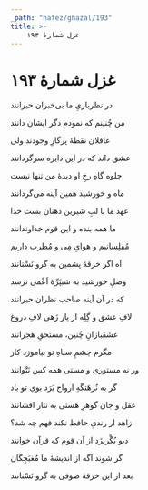 ```yaml
---
_path: "hafez/ghazal/193"
title: >-
    غزل شمارهٔ ۱۹۳
---
```

# غزل شمارهٔ ۱۹۳

<div class="b" id="bn1"><div class="m1"><p>در نظربازیِ ما بی‌خبران حیرانند</p></div>
<div class="m2"><p>من چُنینم که نمودم دگر ایشان دانند</p></div></div>
<div class="b" id="bn2"><div class="m1"><p>عاقلان نقطهٔ پرگارِ وجودند ولی</p></div>
<div class="m2"><p>عشق داند که در این دایره سرگردانند</p></div></div>
<div class="b" id="bn3"><div class="m1"><p>جلوه گاهِ رخِ او دیدهٔ من تنها نیست</p></div>
<div class="m2"><p>ماه و خورشید همین آینه می‌گردانند</p></div></div>
<div class="b" id="bn4"><div class="m1"><p>عهد ما با لبِ شیرین دهنان بست خدا</p></div>
<div class="m2"><p>ما همه بنده و این قوم خداوندانند</p></div></div>
<div class="b" id="bn5"><div class="m1"><p>مُفلِسانیم و هوایِ مِی و مُطرب داریم</p></div>
<div class="m2"><p>آه اگر خرقهٔ پشمین به گرو نَسْتانند</p></div></div>
<div class="b" id="bn6"><div class="m1"><p>وصلِ خورشید به شبپَرِّهٔ اَعْمی نرسد</p></div>
<div class="m2"><p>که در آن آینه صاحب نظران حیرانند</p></div></div>
<div class="b" id="bn7"><div class="m1"><p>لافِ عشق و گِلِه از یار زَهی لافِ دروغ</p></div>
<div class="m2"><p>عشقبازانِ چُنین، مستحقِ هجرانند</p></div></div>
<div class="b" id="bn8"><div class="m1"><p>مگرم چشمِ سیاهِ تو بیاموزد کار</p></div>
<div class="m2"><p>ور نه مستوری و مستی همه کس نَتْوانند</p></div></div>
<div class="b" id="bn9"><div class="m1"><p>گر به نُزهَتگَهِ ارواح بَرَد بویِ تو باد</p></div>
<div class="m2"><p>عقل و جان گوهرِ هستی به نثار افشانند</p></div></div>
<div class="b" id="bn10"><div class="m1"><p>زاهد ار رندیِ حافظ نکند فهم چه شد؟</p></div>
<div class="m2"><p>دیو بُگْریزَد از آن قوم که قرآن خوانند</p></div></div>
<div class="b" id="bn11"><div class="m1"><p>گر شوند آگه از اندیشهٔ ما مُغبَچِگان</p></div>
<div class="m2"><p>بعد از این خرقهٔ صوفی به گرو نَسْتانند</p></div></div>
